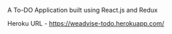 A To-DO Application built using React.js and Redux

Heroku URL - https://weadvise-todo.herokuapp.com/
